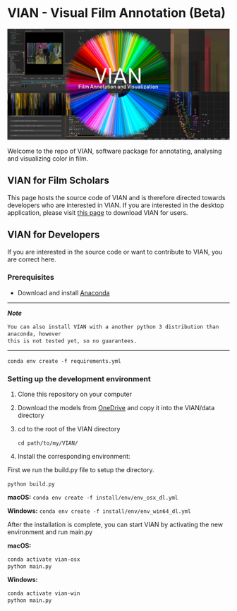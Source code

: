# VIAN - Visual Film Annotation (Beta)

![alt text](vian/qt_ui/images/github-title.png)

Welcome to the repo of VIAN, software package for annotating, analysing and 
visualizing color in film. 

## VIAN for Film Scholars
This page hosts the source code of VIAN and is therefore directed towards developers who are interested in VIAN. 
If you are interested in the desktop application, please visit 
[this page](http://ercwebapp.westeurope.cloudapp.azure.com/vian) 
to download VIAN for users. 

## VIAN for Developers
If you are interested in the source code or want to contribute to VIAN, you are correct here. 

### Prerequisites
- Download and install [Anaconda](https://www.anaconda.com/distribution/)

---

***Note***

    You can also install VIAN with a another python 3 distribution than anaconda, however
    this is not tested yet, so no guarantees. 
    
---


```conda env create -f requirements.yml```


### Setting up the development environment
1. Clone this repository on your computer
2. Download the models from [OneDrive](https://1drv.ms/f/s!Avol1nnS24kLldQ6sI0KucWUrWWF6g) and copy it into the VIAN/data directory
3. cd to the root of the VIAN directory

    ```cd path/to/my/VIAN/```

4. Install the corresponding environment:

First we run the build.py file to setup the directory.

```python build.py```

<b>macOS:</b>
```conda env create -f install/env/env_osx_dl.yml``` 

<b>Windows:</b>
```conda env create -f install/env/env_win64_dl.yml``` 

After the installation is complete, you can start VIAN by activating the new environment
and run main.py

<b>macOS:</b>
````
conda activate vian-osx
python main.py
````

<b>Windows:</b>
````
conda activate vian-win
python main.py
````

